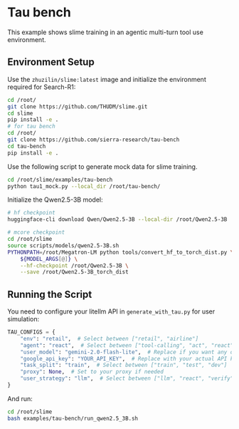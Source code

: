 # Tau bench 
This example shows slime training in an agentic multi-turn tool use environment. 


## Environment Setup 
Use the `zhuzilin/slime:latest` image and initialize the environment required for Search-R1:

```bash
cd /root/
git clone https://github.com/THUDM/slime.git
cd slime
pip install -e .
# for tau bench 
cd /root/
git clone https://github.com/sierra-research/tau-bench
cd tau-bench
pip install -e . 
```

Use the following script to generate mock data for slime training. 

```bash
cd /root/slime/examples/tau-bench
python tau1_mock.py --local_dir /root/tau-bench/
```

Initialize the Qwen2.5-3B model:

```bash
# hf checkpoint
huggingface-cli download Qwen/Qwen2.5-3B --local-dir /root/Qwen2.5-3B

# mcore checkpoint
cd /root/slime
source scripts/models/qwen2.5-3B.sh
PYTHONPATH=/root/Megatron-LM python tools/convert_hf_to_torch_dist.py \
    ${MODEL_ARGS[@]} \
    --hf-checkpoint /root/Qwen2.5-3B \
    --save /root/Qwen2.5-3B_torch_dist
```

## Running the Script

You need to configure your litellm API in `generate_with_tau.py` for user simulation:

```python
TAU_CONFIGS = {
    "env": "retail",  # Select between ["retail", "airline"]
    "agent": "react",  # Select between ["tool-calling", "act", "react", "few-shot"]
    "user_model": "gemini-2.0-flash-lite",  # Replace if you want any other model
    "google_api_key": "YOUR_API_KEY",  # Replace with your actual API key for user sim
    "task_split": "train",  # Select between ["train", "test", "dev"]
    "proxy": None,  # Set to your proxy if needed
    "user_strategy": "llm",  # Select between ["llm", "react", "verify", "reflection"]
}
```

And run:

```bash
cd /root/slime
bash examples/tau-bench/run_qwen2.5_3B.sh
```
